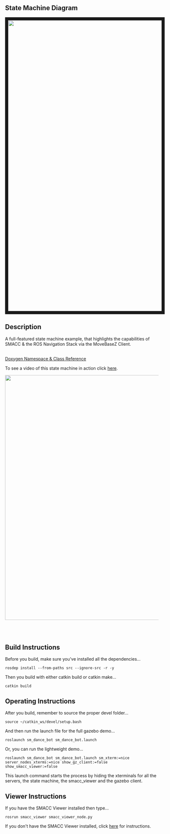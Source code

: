  <h2>State Machine Diagram</h2>
<img src="https://github.com/reelrbtx/SMACC/blob/master/smacc_sm_reference_library/sm_dance_bot/docs/smacc_state_machine_20200222-125058.dot.svg" width="950" align="center" border="10"/>

<h2>Description</h2> A full-featured state machine example, that highlights the capabilities of SMACC & the ROS Navigation Stack via the MoveBaseZ Client.<br></br>

<a href="https://reelrbtx.github.io/SMACC_Documentation/master/html/namespacesm__dance__bot.html">Doxygen Namespace & Class Reference</a>

To see a video of this state machine in action click <a href="https://www.youtube.com/watch?v=9iyX_x05d3Q&t=7s">here</a>.

<p align="center">
 <img src="https://github.com/reelrbtx/SMACC/blob/master/smacc_sm_reference_library/sm_ridgeback_floor_coverage_static_1/docs/sm_ridgeback_floor_coverage_static_1.jpg" width="800"/> 
 </p>
 <br></br>

<h2>Build Instructions</h2>
Before you build, make sure you've installed all the dependencies...

```
rosdep install --from-paths src --ignore-src -r -y 
```

Then you build with either catkin build or catkin make...

```
catkin build
```
<h2>Operating Instructions</h2>
After you build, remember to source the proper devel folder...

```
source ~/catkin_ws/devel/setup.bash
```

And then run the launch file for the full gazebo demo...

```
roslaunch sm_dance_bot sm_dance_bot.launch
```

Or, you can run the lightweight demo...

```
roslaunch sm_dance_bot sm_dance_bot.launch sm_xterm:=nice server_nodes_xterms:=nice show_gz_client:=false show_smacc_viewer:=false
```

This launch command starts the process by hiding the xterminals for all the servers, the state machine, the smacc_viewer and the gazebo client.

<h2>Viewer Instructions</h2>
If you have the SMACC Viewer installed then type...

```
rosrun smacc_viewer smacc_viewer_node.py
``` 

If you don't have the SMACC Viewer installed, click <a href="http://smacc.ninja/smacc-viewer/">here</a> for instructions.


